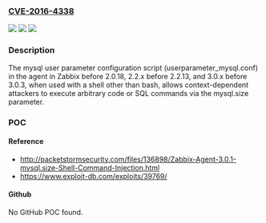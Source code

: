 ### [CVE-2016-4338](https://cve.mitre.org/cgi-bin/cvename.cgi?name=CVE-2016-4338)
![](https://img.shields.io/static/v1?label=Product&message=n%2Fa&color=blue)
![](https://img.shields.io/static/v1?label=Version&message=n%2Fa&color=blue)
![](https://img.shields.io/static/v1?label=Vulnerability&message=n%2Fa&color=brighgreen)

### Description

The mysql user parameter configuration script (userparameter_mysql.conf) in the agent in Zabbix before 2.0.18, 2.2.x before 2.2.13, and 3.0.x before 3.0.3, when used with a shell other than bash, allows context-dependent attackers to execute arbitrary code or SQL commands via the mysql.size parameter.

### POC

#### Reference
- http://packetstormsecurity.com/files/136898/Zabbix-Agent-3.0.1-mysql.size-Shell-Command-Injection.html
- https://www.exploit-db.com/exploits/39769/

#### Github
No GitHub POC found.

